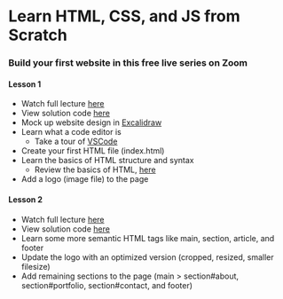 # Learn HTML, CSS, and JS from Scratch
### Build your first website in this free live series on Zoom

#### Lesson 1
- Watch full lecture [here](https://youtu.be/GI9FEnnFbZU?feature=shared)
- View solution code [here]()
- Mock up website design in [Excalidraw](https://www.excalidraw.com/)
- Learn what a code editor is
  - Take a tour of [VSCode](https://code.visualstudio.com/)
- Create your first HTML file (index.html)
- Learn the basics of HTML structure and syntax
  - Review the basics of HTML, [here](https://developer.mozilla.org/en-US/docs/Learn/Getting_started_with_the_web/HTML_basics)
- Add a logo (image file) to the page

#### Lesson 2
- Watch full lecture [here](#)
- View solution code [here](#)
- Learn some more semantic HTML tags like main, section, article, and footer
- Update the logo with an optimized version (cropped, resized, smaller filesize)
- Add remaining sections to the page (main > section#about, section#portfolio, section#contact, and footer)